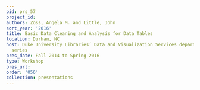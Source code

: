 ```yaml
---
pid: prs_57
project_id: 
authors: Zoss, Angela M. and Little, John
sort_year: '2016'
title: Basic Data Cleaning and Analysis for Data Tables
location: Durham, NC
host: Duke University Libraries’ Data and Visualization Services department workshop
  series
pres_date: Fall 2014 to Spring 2016
type: Workshop
pres_url: 
order: '056'
collection: presentations
---
```

